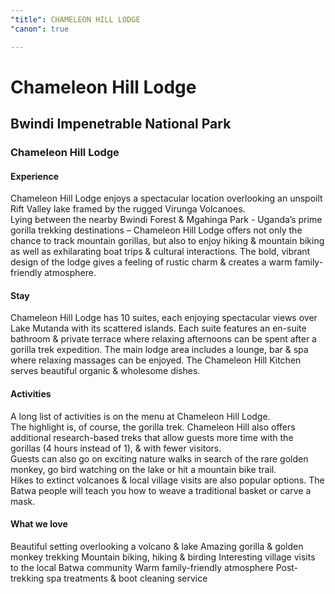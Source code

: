 ```yaml
---
"title": CHAMELEON HILL LODGE
"canon": true

---
```


# Chameleon Hill Lodge
## Bwindi Impenetrable National Park
### Chameleon Hill Lodge

#### Experience
Chameleon Hill Lodge enjoys a spectacular location overlooking an unspoilt Rift Valley lake framed by the rugged Virunga Volcanoes.  
Lying between the nearby Bwindi Forest &amp; Mgahinga Park - Uganda’s prime gorilla trekking destinations – Chameleon Hill Lodge offers not only the chance to track mountain gorillas, but also to enjoy hiking &amp; mountain biking as well as exhilarating boat trips &amp; cultural interactions.
The bold, vibrant design of the lodge gives a feeling of rustic charm &amp; creates a warm family-friendly atmosphere.

#### Stay
Chameleon Hill Lodge has 10 suites, each enjoying spectacular views over Lake Mutanda with its scattered islands.
Each suite features an en-suite bathroom &amp; private terrace where relaxing afternoons can be spent after a gorilla trek expedition.
The main lodge area includes a lounge, bar &amp; spa where relaxing massages can be enjoyed.  The Chameleon Hill Kitchen serves beautiful organic &amp; wholesome dishes.

#### Activities
A long list of activities is on the menu at Chameleon Hill Lodge.  
The highlight is, of course, the gorilla trek.  Chameleon Hill also offers additional research-based treks that allow guests more time with the gorillas (4 hours instead of 1), &amp; with fewer visitors.  
Guests can also go on exciting nature walks in search of the rare golden monkey, go bird watching on the lake or hit a mountain bike trail.  
Hikes to extinct volcanoes &amp; local village visits are also popular options.  The Batwa people will teach you how to weave a traditional basket or carve a mask.


#### What we love
Beautiful setting overlooking a volcano &amp; lake
Amazing gorilla &amp; golden monkey trekking
Mountain biking, hiking &amp; birding
Interesting village visits to the local Batwa community
Warm family-friendly atmosphere
Post-trekking spa treatments &amp; boot cleaning service